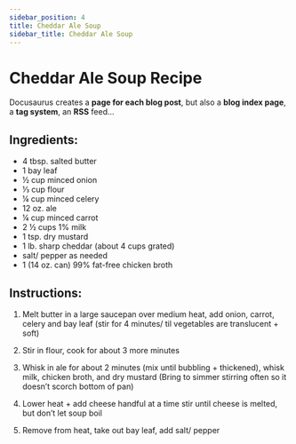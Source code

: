 ```yaml
---
sidebar_position: 4
title: Cheddar Ale Soup
sidebar_title: Cheddar Ale Soup
---
```


# Cheddar Ale Soup Recipe

Docusaurus creates a **page for each blog post**, but also a **blog index page**, a **tag system**, an **RSS** feed...

## Ingredients:
 - 4 tbsp. salted butter
 - 1 bay leaf
 - ½ cup minced onion
 - ⅓ cup flour
 - ¼ cup minced celery
 - 12 oz. ale
 - ¼ cup minced carrot
 - 2 ½ cups 1% milk
 - 1 tsp. dry mustard
 - 1 lb. sharp cheddar (about 4 cups grated)
 - salt/ pepper as needed
 - 1 (14 oz. can) 99% fat-free chicken broth

## Instructions:
 1. Melt butter in a large saucepan over medium heat, add onion, carrot, celery and bay leaf (stir for 4 minutes/ til vegetables are translucent + soft)

 2. Stir in flour, cook for about 3 more minutes

 3. Whisk in ale for about 2 minutes (mix until 
 bubbling + thickened), whisk milk, chicken broth, and dry mustard (Bring to simmer stirring often so it doesn’t scorch bottom of pan)

 4. Lower heat + add cheese handful at a time stir until cheese is melted, but don’t let soup boil

5. Remove from heat, take out bay leaf, add salt/ pepper


